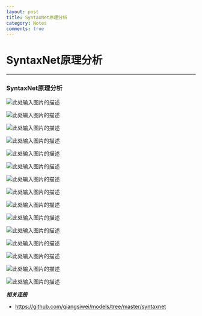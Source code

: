```yaml
---
layout: post
title: SyntaxNet原理分析
category: Notes
comments: true
---
```


# SyntaxNet原理分析

------

### SyntaxNet原理分析

![此处输入图片的描述][1]

![此处输入图片的描述][2]

![此处输入图片的描述][3]

![此处输入图片的描述][4]

![此处输入图片的描述][5]

![此处输入图片的描述][6]

![此处输入图片的描述][7]

![此处输入图片的描述][8]

![此处输入图片的描述][9]

![此处输入图片的描述][10]

![此处输入图片的描述][11]

![此处输入图片的描述][12]

![此处输入图片的描述][13]

![此处输入图片的描述][14]

![此处输入图片的描述][15]

***相关连接***

 - https://github.com/qiangsiwei/models/tree/master/syntaxnet


  [1]: https://raw.githubusercontent.com/qiangsiwei/blog/gh-pages/_figures/2016-05-18-SyntaxNet/2016-05-18-SyntaxNet_1.png
  [2]: https://raw.githubusercontent.com/qiangsiwei/blog/gh-pages/_figures/2016-05-18-SyntaxNet/2016-05-18-SyntaxNet_2.png
  [3]: https://raw.githubusercontent.com/qiangsiwei/blog/gh-pages/_figures/2016-05-18-SyntaxNet/2016-05-18-SyntaxNet_3.png
  [4]: https://raw.githubusercontent.com/qiangsiwei/blog/gh-pages/_figures/2016-05-18-SyntaxNet/2016-05-18-SyntaxNet_4.png
  [5]: https://raw.githubusercontent.com/qiangsiwei/blog/gh-pages/_figures/2016-05-18-SyntaxNet/2016-05-18-SyntaxNet_5.png
  [6]: https://raw.githubusercontent.com/qiangsiwei/blog/gh-pages/_figures/2016-05-18-SyntaxNet/2016-05-18-SyntaxNet_6.png
  [7]: https://raw.githubusercontent.com/qiangsiwei/blog/gh-pages/_figures/2016-05-18-SyntaxNet/2016-05-18-SyntaxNet_7.png
  [8]: https://raw.githubusercontent.com/qiangsiwei/blog/gh-pages/_figures/2016-05-18-SyntaxNet/2016-05-18-SyntaxNet_8.png
  [9]: https://raw.githubusercontent.com/qiangsiwei/blog/gh-pages/_figures/2016-05-18-SyntaxNet/2016-05-18-SyntaxNet_9.png
  [10]: https://raw.githubusercontent.com/qiangsiwei/blog/gh-pages/_figures/2016-05-18-SyntaxNet/2016-05-18-SyntaxNet_10.png
  [11]: https://raw.githubusercontent.com/qiangsiwei/blog/gh-pages/_figures/2016-05-18-SyntaxNet/2016-05-18-SyntaxNet_11.png
  [12]: https://raw.githubusercontent.com/qiangsiwei/blog/gh-pages/_figures/2016-05-18-SyntaxNet/2016-05-18-SyntaxNet_12.png
  [13]: https://raw.githubusercontent.com/qiangsiwei/blog/gh-pages/_figures/2016-05-18-SyntaxNet/2016-05-18-SyntaxNet_13.png
  [14]: https://raw.githubusercontent.com/qiangsiwei/blog/gh-pages/_figures/2016-05-18-SyntaxNet/2016-05-18-SyntaxNet_14.png
  [15]: https://raw.githubusercontent.com/qiangsiwei/blog/gh-pages/_figures/2016-05-18-SyntaxNet/2016-05-18-SyntaxNet_15.png

